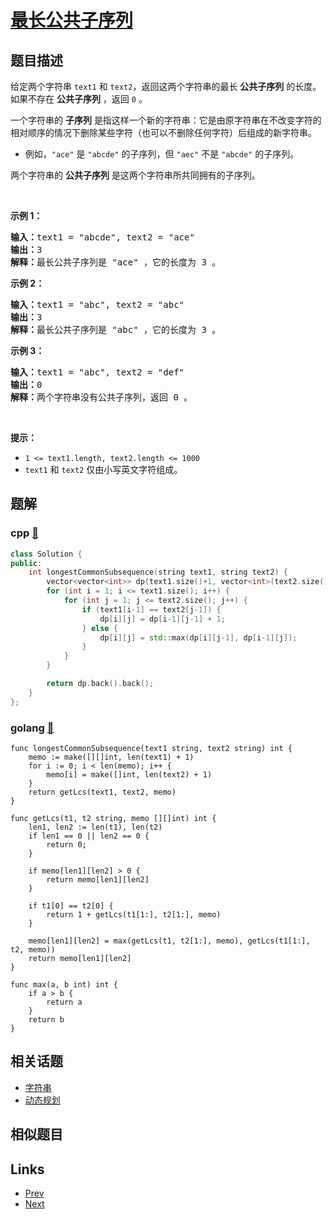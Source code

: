 
# [最长公共子序列](https://leetcode-cn.com/problems/longest-common-subsequence)

## 题目描述

<p>给定两个字符串 <code>text1</code> 和 <code>text2</code>，返回这两个字符串的最长 <strong>公共子序列</strong> 的长度。如果不存在 <strong>公共子序列</strong> ，返回 <code>0</code> 。</p>

<p>一个字符串的 <strong>子序列</strong><em> </em>是指这样一个新的字符串：它是由原字符串在不改变字符的相对顺序的情况下删除某些字符（也可以不删除任何字符）后组成的新字符串。</p>

<ul>
	<li>例如，<code>"ace"</code> 是 <code>"abcde"</code> 的子序列，但 <code>"aec"</code> 不是 <code>"abcde"</code> 的子序列。</li>
</ul>

<p>两个字符串的 <strong>公共子序列</strong> 是这两个字符串所共同拥有的子序列。</p>

<p> </p>

<p><strong>示例 1：</strong></p>

<pre>
<strong>输入：</strong>text1 = "abcde", text2 = "ace" 
<strong>输出：</strong>3  
<strong>解释：</strong>最长公共子序列是 "ace" ，它的长度为 3 。
</pre>

<p><strong>示例 2：</strong></p>

<pre>
<strong>输入：</strong>text1 = "abc", text2 = "abc"
<strong>输出：</strong>3
<strong>解释：</strong>最长公共子序列是 "abc" ，它的长度为 3 。
</pre>

<p><strong>示例 3：</strong></p>

<pre>
<strong>输入：</strong>text1 = "abc", text2 = "def"
<strong>输出：</strong>0
<strong>解释：</strong>两个字符串没有公共子序列，返回 0 。
</pre>

<p> </p>

<p><strong>提示：</strong></p>

<ul>
	<li><code>1 <= text1.length, text2.length <= 1000</code></li>
	<li><code>text1</code> 和 <code>text2</code> 仅由小写英文字符组成。</li>
</ul>


## 题解

### cpp [🔗](longest-common-subsequence.cpp) 
```cpp
class Solution {
public:
    int longestCommonSubsequence(string text1, string text2) {
        vector<vector<int>> dp(text1.size()+1, vector<int>(text2.size()+1));
        for (int i = 1; i <= text1.size(); i++) {
            for (int j = 1; j <= text2.size(); j++) {
                if (text1[i-1] == text2[j-1]) {
                    dp[i][j] = dp[i-1][j-1] + 1;
                } else {
                    dp[i][j] = std::max(dp[i][j-1], dp[i-1][j]);
                }
            }
        }

        return dp.back().back();
    }
};
```
### golang [🔗](longest-common-subsequence.go) 
```golang
func longestCommonSubsequence(text1 string, text2 string) int {
    memo := make([][]int, len(text1) + 1)
    for i := 0; i < len(memo); i++ {
        memo[i] = make([]int, len(text2) + 1)
    }
    return getLcs(text1, text2, memo)
}

func getLcs(t1, t2 string, memo [][]int) int {
    len1, len2 := len(t1), len(t2)
    if len1 == 0 || len2 == 0 {
        return 0;
    }

    if memo[len1][len2] > 0 {
        return memo[len1][len2]
    }

    if t1[0] == t2[0] {
        return 1 + getLcs(t1[1:], t2[1:], memo)
    }
    
    memo[len1][len2] = max(getLcs(t1, t2[1:], memo), getLcs(t1[1:], t2, memo))
    return memo[len1][len2]
}

func max(a, b int) int {
    if a > b {
        return a
    }
    return b
}
```


## 相关话题

- [字符串](../../tags/string.md) 
- [动态规划](../../tags/dynamic-programming.md) 


## 相似题目



## Links

- [Prev](../decompress-run-length-encoded-list/README.md) 
- [Next](../maximum-number-of-balloons/README.md) 

